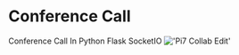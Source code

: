 # Conference Call
Conference Call In Python Flask SocketIO
!['Pi7 Collab Edit'](https://i.ibb.co/WxKcwnx/Screenshot-from-2022-06-10-09-56-43.png)
